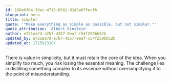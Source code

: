 ```yaml
---
id: 198e6f04-39ac-4715-b502-d243a07fecfb
blueprint: hero
title: simpler
quote: '"Make everything as simple as possible, but not simpler."'
quote_attribution: 'Albert Einstein'
author: e721ea7d-a7b7-4257-9eaf-c54f259bb52b
updated_by: e721ea7d-a7b7-4257-9eaf-c54f259bb52b
updated_at: 1725913107
---
```

There is value in simplicity, but it must retain the core of the idea. When you simplify too much, you risk losing the essential meaning. The challenge lies in distilling something complex to its essence without oversimplifying it to the point of misunderstanding.
